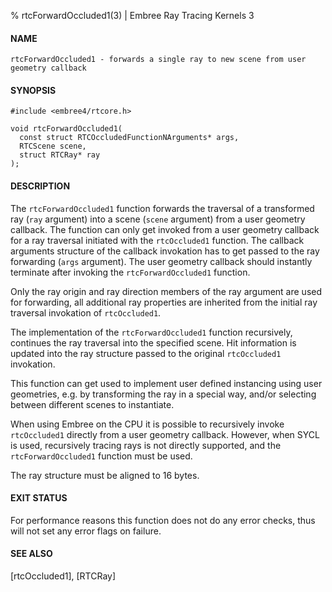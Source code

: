 % rtcForwardOccluded1(3) | Embree Ray Tracing Kernels 3

#### NAME

    rtcForwardOccluded1 - forwards a single ray to new scene from user geometry callback

#### SYNOPSIS

    #include <embree4/rtcore.h>

    void rtcForwardOccluded1(
      const struct RTCOccludedFunctionNArguments* args,
      RTCScene scene,
      struct RTCRay* ray
    );

#### DESCRIPTION

The `rtcForwardOccluded1` function forwards the traversal of a
transformed ray (`ray` argument) into a scene (`scene` argument) from
a user geometry callback. The function can only get invoked from a
user geometry callback for a ray traversal initiated with the
`rtcOccluded1` function. The callback arguments structure of the
callback invokation has to get passed to the ray forwarding (`args`
argument). The user geometry callback should instantly terminate after
invoking the `rtcForwardOccluded1` function.

Only the ray origin and ray direction members of the ray
argument are used for forwarding, all additional ray properties are
inherited from the initial ray traversal invokation of
`rtcOccluded1`.

The implementation of the `rtcForwardOccluded1` function recursively,
continues the ray traversal into the specified scene. Hit information
is updated into the ray structure passed to the original
`rtcOccluded1` invokation.

This function can get used to implement user defined instancing using
user geometries, e.g. by transforming the ray in a special way, and/or
selecting between different scenes to instantiate.

When using Embree on the CPU it is possible to recursively invoke
`rtcOccluded1` directly from a user geometry callback. However, when
SYCL is used, recursively tracing rays is not directly supported, and
the `rtcForwardOccluded1` function must be used.

The ray structure must be aligned to 16 bytes.

#### EXIT STATUS

For performance reasons this function does not do any error checks,
thus will not set any error flags on failure.

#### SEE ALSO

[rtcOccluded1], [RTCRay]
